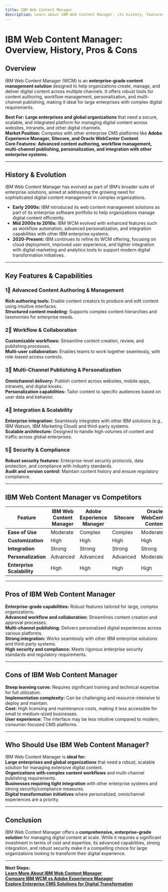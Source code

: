 ```yaml
---
title: IBM Web Content Manager
description: Learn about IBM Web Content Manager, its history, features, and how it compares to other enterprise content management platforms.
---
```


# **IBM Web Content Manager: Overview, History, Pros & Cons**

## **Overview**  
IBM Web Content Manager (WCM) is an **enterprise-grade content management solution** designed to help organizations create, manage, and deliver digital content across multiple channels. It offers robust tools for content authoring, workflow management, personalization, and multi-channel publishing, making it ideal for large enterprises with complex digital requirements.

 **Best For:** **Large enterprises and global organizations** that need a secure, scalable, and integrated platform for managing digital content across websites, intranets, and other digital channels.  
 **Market Position:** Competes with other enterprise CMS platforms like **Adobe Experience Manager, Sitecore, and Oracle WebCenter Content**.  
 **Core Features:** **Advanced content authoring, workflow management, multi-channel publishing, personalization, and integration with other enterprise systems.**

---

## **History & Evolution**  
IBM Web Content Manager has evolved as part of IBM’s broader suite of enterprise solutions, aimed at addressing the growing need for sophisticated digital content management in complex organizations.

- **Early 2000s:** IBM introduced its web content management solutions as part of its enterprise software portfolio to help organizations manage digital content efficiently.
- **Mid 2000s to 2010s:** IBM WCM evolved with enhanced features such as workflow automation, advanced personalization, and integration capabilities with other IBM enterprise systems.
- **2020-Present:** IBM continues to refine its WCM offering, focusing on cloud deployment, improved user experience, and tighter integration with digital marketing and analytics tools to support modern digital transformation initiatives.

---

## **Key Features & Capabilities**

### **1⃣ Advanced Content Authoring & Management**  
 **Rich authoring tools:** Enable content creators to produce and edit content using intuitive interfaces.  
 **Structured content modeling:** Supports complex content hierarchies and taxonomies for enterprise needs.

### **2⃣ Workflow & Collaboration**  
 **Customizable workflows:** Streamline content creation, review, and publishing processes.  
 **Multi-user collaboration:** Enables teams to work together seamlessly, with role-based access controls.

### **3⃣ Multi-Channel Publishing & Personalization**  
 **Omnichannel delivery:** Publish content across websites, mobile apps, intranets, and digital kiosks.  
 **Personalization capabilities:** Tailor content to specific audiences based on user data and behavior.

### **4⃣ Integration & Scalability**  
 **Enterprise integration:** Seamlessly integrates with other IBM solutions (e.g., IBM Watson, IBM Marketing Cloud) and third-party systems.  
 **Scalable architecture:** Designed to handle high volumes of content and traffic across global enterprises.

### **5⃣ Security & Compliance**  
 **Robust security features:** Enterprise-level security protocols, data protection, and compliance with industry standards.  
 **Audit and version control:** Maintain content history and ensure regulatory compliance.

---

## **IBM Web Content Manager vs Competitors**

| Feature                   | IBM Web Content Manager | Adobe Experience Manager | Sitecore         | Oracle WebCenter Content |
|---------------------------|-------------------------|--------------------------|------------------|--------------------------|
| **Ease of Use**           |  Moderate              |  Complex               |  Complex        |  Moderate               |
| **Customization**         |  High                 |  High                  |  High          |  High                  |
| **Integration**           |  Strong               |  Strong                |  Strong        |  Strong                |
| **Personalization**       |  Advanced             |  Advanced              |  Advanced      |  Moderate              |
| **Enterprise Scalability**|  High                |  High                  |  High          |  High                  |

---

## **Pros of IBM Web Content Manager**  
 **Enterprise-grade capabilities:** Robust features tailored for large, complex organizations.  
 **Advanced workflow and collaboration:** Streamlines content creation and approval processes.  
 **Multi-channel publishing:** Delivers personalized digital experiences across various platforms.  
 **Strong integration:** Works seamlessly with other IBM enterprise solutions and third-party systems.  
 **High security and compliance:** Meets rigorous enterprise security standards and regulatory requirements.

---

## **Cons of IBM Web Content Manager**  
 **Steep learning curve:** Requires significant training and technical expertise for full utilization.  
 **Implementation complexity:** Can be challenging and resource-intensive to deploy and maintain.  
 **Cost:** High licensing and maintenance costs, making it less accessible for small to medium-sized businesses.  
 **User experience:** The interface may be less intuitive compared to modern, consumer-focused CMS platforms.

---

## **Who Should Use IBM Web Content Manager?**  
IBM Web Content Manager is **ideal for:**  
 **Large enterprises and global organizations** that need a robust, scalable solution for managing extensive digital content.  
 **Organizations with complex content workflows** and multi-channel publishing requirements.  
 **Businesses requiring tight integration** with other enterprise systems and strong security/compliance measures.  
 **Digital transformation initiatives** where personalized, omnichannel experiences are a priority.

---

## **Conclusion**  
IBM Web Content Manager offers a **comprehensive, enterprise-grade solution** for managing digital content at scale. While it requires a significant investment in terms of cost and expertise, its advanced capabilities, strong integration, and robust security make it a compelling choice for large organizations looking to transform their digital experience.

---

 **Next Steps:**  
 **[Learn More About IBM Web Content Manager](https://www.ibm.com/products/web-content-manager)**  
 **[Compare IBM WCM vs Adobe Experience Manager](#)**  
 **[Explore Enterprise CMS Solutions for Digital Transformation](#)**
